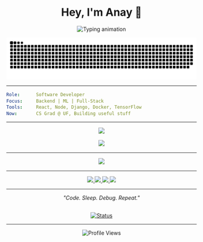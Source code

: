 <h1 align="center">Hey, I'm Anay 👋</h1>

<p align="center">
  <img src="https://readme-typing-svg.demolab.com?font=Fira+Code&duration=2000&pause=500&color=58A6FF&center=true&vCenter=true&width=380&lines=CS+Grad+@+UF;Full-Stack+Engineer;ML+%7C+Backend+%7C+DevOps" alt="Typing animation" />
</p>

<div align="center">
  <picture>
    <source media="(prefers-color-scheme: dark)" srcset="https://raw.githubusercontent.com/platane/snk/output/github-contribution-grid-snake-dark.svg" />
    <source media="(prefers-color-scheme: light)" srcset="https://raw.githubusercontent.com/platane/snk/output/github-contribution-grid-snake.svg" />
    <img alt="GitHub contribution grid snake animation" src="https://raw.githubusercontent.com/platane/snk/output/github-contribution-grid-snake.svg" />
  </picture>
</div>

---

```yaml
Role:      Software Developer
Focus:     Backend | ML | Full-Stack
Tools:     React, Node, Django, Docker, TensorFlow
Now:       CS Grad @ UF, Building useful stuff
```

---

<p align="center">
  <img src="https://github-readme-streak-stats.herokuapp.com?user=anayy09&theme=github-dark-blue&hide_border=true" />
</p>

<p align="center">
  <img src="https://github-readme-activity-graph.vercel.app/graph?username=anayy09&bg_color=0d1117&color=58a6ff&line=58a6ff&point=1f6feb&area=true&hide_border=true" />
</p>

<!-- Optional: GitHub profile stats -->
<!-- 
<p align="center">
  <img src="https://github-readme-stats.vercel.app/api?username=anayy09&theme=github_dark&hide_border=true&show_icons=true" />
</p> 
-->

---

<p align="center">
  <img src="https://skillicons.dev/icons?i=cpp,python,java,js,nodejs,react,django,flutter,php,laravel,mysql,postgres,mongodb,git,docker,tensorflow,keras,figma,xd,ps,androidstudio,vscode" />
</p>

---

<p align="center">
  <a href="https://www.linkedin.com/in/anaysinhal" target="_blank" rel="noopener noreferrer">
    <img src="https://img.shields.io/badge/LinkedIn-0A66C2?style=for-the-badge&logo=linkedin&logoColor=white" />
  </a>
  <a href="mailto:anaysinhal.edu@gmail.com" target="_blank" rel="noopener noreferrer">
    <img src="https://img.shields.io/badge/Email-D14836?style=for-the-badge&logo=gmail&logoColor=white" />
  </a>
  <a href="https://www.anay.live" target="_blank" rel="noopener noreferrer">
    <img src="https://img.shields.io/badge/Website-000000?style=for-the-badge&logo=About.me&logoColor=white" />
  </a>
  <a href="https://anay09.hashnode.dev" target="_blank" rel="noopener noreferrer">
    <img src="https://img.shields.io/badge/Hashnode-2962FF?style=for-the-badge&logo=hashnode&logoColor=white" />
  </a>
</p>

<!-- BLOG-POST-LIST:START -->
<!-- BLOG-POST-LIST:END -->

---

<p align="center"><i>"Code. Sleep. Debug. Repeat."</i></p>

<div align="center" style="margin-top: 30px">
  <a href="https://git.io/typing-svg" target="_blank" rel="noopener noreferrer">
    <img src="https://readme-typing-svg.demolab.com?font=Space+Mono&weight=600&size=14&duration=3000&pause=1000&color=1F6FEB&background=FFFFFF00&center=true&vCenter=true&width=435&lines=Last+Update%3A+March+2025;Stay+Curious+%E2%9A%99%EF%B8%8F;Keep+Building+%F0%9F%9A%80" alt="Status" />
  </a>
</div>

---

<p align="center">
  <img src="https://komarev.com/ghpvc/?username=anayy09&style=for-the-badge&color=blue" alt="Profile Views" />
</p>
